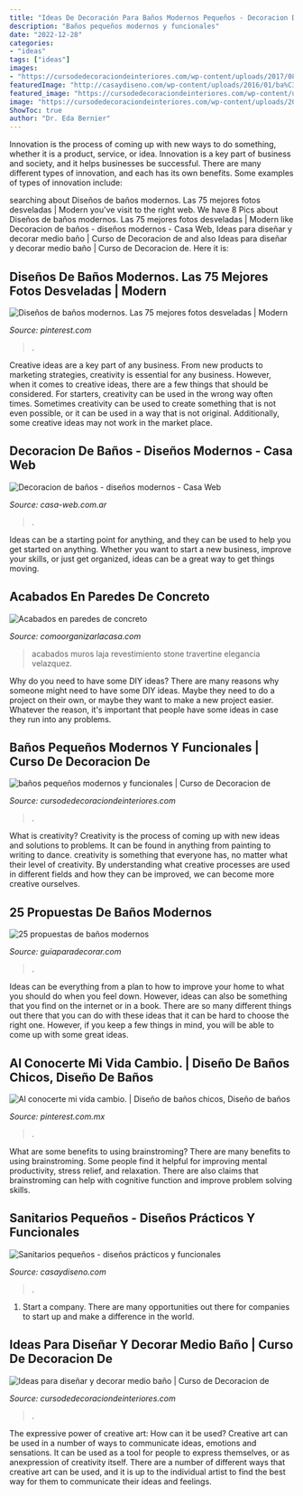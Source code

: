 ```yaml
---
title: "Ideas De Decoración Para Baños Modernos Pequeños - Decoracion De Baños"
description: "Baños pequeños modernos y funcionales"
date: "2022-12-28"
categories:
- "ideas"
tags: ["ideas"]
images:
- "https://cursodedecoraciondeinteriores.com/wp-content/uploads/2017/08/ideas-para-disenar-y-decorar-medio-bano-4-768x1270.jpg"
featuredImage: "http://casaydiseno.com/wp-content/uploads/2016/01/ba%C3%B1os-peque%C3%B1os-color-beige.jpg"
featured_image: "https://cursodedecoraciondeinteriores.com/wp-content/uploads/2018/08/banos-pequenos-modernos-y-funcionales-2-227x300.jpg"
image: "https://cursodedecoraciondeinteriores.com/wp-content/uploads/2018/08/banos-pequenos-modernos-y-funcionales-2-227x300.jpg"
ShowToc: true
author: "Dr. Eda Bernier"
---
```



Innovation is the process of coming up with new ways to do something, whether it is a product, service, or idea. Innovation is a key part of business and society, and it helps businesses be successful. There are many different types of innovation, and each has its own benefits. Some examples of types of innovation include:

	

		
searching about Diseños de baños modernos. Las 75 mejores fotos desveladas | Modern you've visit to the right web. We have 8 Pics about Diseños de baños modernos. Las 75 mejores fotos desveladas | Modern like Decoracion de baños - diseños modernos - Casa Web, Ideas para diseñar y decorar medio baño | Curso de Decoracion de and also Ideas para diseñar y decorar medio baño | Curso de Decoracion de. Here it is:
		
    
## Diseños De Baños Modernos. Las 75 Mejores Fotos Desveladas | Modern

<img loading=lazy src="https://i.pinimg.com/736x/e9/49/38/e94938352c888a33f26301dd4d6ce4f0.jpg" onerror="this.onerror=null;this.src='https://tse3.mm.bing.net/th?id=OIP.M1jk9fdYf9IcECs180O6HgHaLH&amp;pid=15.1';" alt="Diseños de baños modernos. Las 75 mejores fotos desveladas | Modern">

_Source: pinterest.com_

>. 

	

Creative ideas are a key part of any business. From new products to marketing strategies, creativity is essential for any business. However, when it comes to creative ideas, there are a few things that should be considered. For starters, creativity can be used in the wrong way often times. Sometimes creativity can be used to create something that is not even possible, or it can be used in a way that is not original. Additionally, some creative ideas may not work in the market place.

    
## Decoracion De Baños - Diseños Modernos - Casa Web

<img loading=lazy src="https://casa-web.com.ar/wp-content/uploads/2011/11/baños-modernos-pequeños.jpg" onerror="this.onerror=null;this.src='https://tse2.mm.bing.net/th?id=OIP.wCh9K-Bfnn-i21zP9giUBwAAAA&amp;pid=15.1';" alt="Decoracion de baños - diseños modernos - Casa Web">

_Source: casa-web.com.ar_

>. 

	

Ideas can be a starting point for anything, and they can be used to help you get started on anything. Whether you want to start a new business, improve your skills, or just get organized, ideas can be a great way to get things moving.

    
## Acabados En Paredes De Concreto

<img loading=lazy src="https://comoorganizarlacasa.com/wp-content/uploads/2018/04/acabados-en-paredes-de-concreto-8.jpg" onerror="this.onerror=null;this.src='https://tse3.mm.bing.net/th?id=OIP.V3KfJp4DvGcTB5T7QVZW_QAAAA&amp;pid=15.1';" alt="Acabados en paredes de concreto">

_Source: comoorganizarlacasa.com_

>acabados muros laja revestimiento stone travertine elegancia velazquez. 

	

Why do you need to have some DIY ideas?
There are many reasons why someone might need to have some DIY ideas. Maybe they need to do a project on their own, or maybe they want to make a new project easier. Whatever the reason, it's important that people have some ideas in case they run into any problems.

    
## Baños Pequeños Modernos Y Funcionales | Curso De Decoracion De

<img loading=lazy src="https://cursodedecoraciondeinteriores.com/wp-content/uploads/2018/08/banos-pequenos-modernos-y-funcionales-2-227x300.jpg" onerror="this.onerror=null;this.src='https://tse3.mm.bing.net/th?id=OIP.Egxf2nvusvyrdozaPVdeOQAAAA&amp;pid=15.1';" alt="baños pequeños modernos y funcionales | Curso de Decoracion de">

_Source: cursodedecoraciondeinteriores.com_

>. 

	

What is creativity?
Creativity is the process of coming up with new ideas and solutions to problems. It can be found in anything from painting to writing to dance. creativity is something that everyone has, no matter what their level of creativity. By understanding what creative processes are used in different fields and how they can be improved, we can become more creative ourselves.

    
## 25 Propuestas De Baños Modernos

<img loading=lazy src="https://www.guiaparadecorar.com/wp-content/uploads/2011/12/Baños-Modernos-23.jpg" onerror="this.onerror=null;this.src='https://tse4.mm.bing.net/th?id=OIP._OqMPwN1qfqErwEGdtX5AgHaLF&amp;pid=15.1';" alt="25 propuestas de baños modernos">

_Source: guiaparadecorar.com_

>. 

	

Ideas can be everything from a plan to how to improve your home to what you should do when you feel down. However, ideas can also be something that you find on the internet or in a book. There are so many different things out there that you can do with these ideas that it can be hard to choose the right one. However, if you keep a few things in mind, you will be able to come up with some great ideas.

    
## Al Conocerte Mi Vida Cambio. | Diseño De Baños Chicos, Diseño De Baños

<img loading=lazy src="https://i.pinimg.com/736x/74/80/bd/7480bd837afea57eacd6c8048597ce86.jpg" onerror="this.onerror=null;this.src='https://tse2.mm.bing.net/th?id=OIP.IX4qiXLPrtZ7etQATOk44wHaJ3&amp;pid=15.1';" alt="Al conocerte mi vida cambio. | Diseño de baños chicos, Diseño de baños">

_Source: pinterest.com.mx_

>. 

	

What are some benefits to using brainstroming?
There are many benefits to using brainstroming. Some people find it helpful for improving mental productivity, stress relief, and relaxation. There are also claims that brainstroming can help with cognitive function and improve problem solving skills.

    
## Sanitarios Pequeños - Diseños Prácticos Y Funcionales

<img loading=lazy src="http://casaydiseno.com/wp-content/uploads/2016/01/ba%C3%B1os-peque%C3%B1os-color-beige.jpg" onerror="this.onerror=null;this.src='https://tse1.mm.bing.net/th?id=OIP.85LLOX2-dxf-38KaiN8GmAHaLH&amp;pid=15.1';" alt="Sanitarios pequeños - diseños prácticos y funcionales">

_Source: casaydiseno.com_

>. 

	

1. Start a company. There are many opportunities out there for companies to start up and make a difference in the world. 

    
## Ideas Para Diseñar Y Decorar Medio Baño | Curso De Decoracion De

<img loading=lazy src="https://cursodedecoraciondeinteriores.com/wp-content/uploads/2017/08/ideas-para-disenar-y-decorar-medio-bano-4-768x1270.jpg" onerror="this.onerror=null;this.src='https://tse4.mm.bing.net/th?id=OIP.e02kxG1DX8GBWoJUGCERLQHaMP&amp;pid=15.1';" alt="Ideas para diseñar y decorar medio baño | Curso de Decoracion de">

_Source: cursodedecoraciondeinteriores.com_

>. 

	

The expressive power of creative art: How can it be used?
Creative art can be used in a number of ways to communicate ideas, emotions and sensations. It can be used as a tool for people to express themselves, or as anexpression of creativity itself. There are a number of different ways that creative art can be used, and it is up to the individual artist to find the best way for them to communicate their ideas and feelings.

